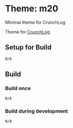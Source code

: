 # Theme: m20

Minimal theme for CrunchLog

Theme for [CrunchLog](https://nullbit.se/crunchlog).

## Setup for Build

```bash
N/A
```

## Build

### Build once

```bash
N/A
```

### Build during development

```bash
N/A
```
